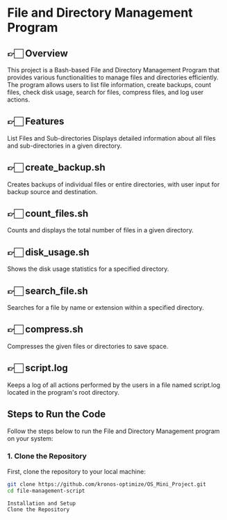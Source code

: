 # File and Directory Management Program
## 👉🏻 Overview
This project is a Bash-based File and Directory Management Program that provides various functionalities to manage files and directories efficiently. The program allows users to list file information, create backups, count files, check disk usage, search for files, compress files, and log user actions.

## 👉🏻 Features
List Files and Sub-directories
Displays detailed information about all files and sub-directories in a given directory.

## 👉🏻 create_backup.sh
Creates backups of individual files or entire directories, with user input for backup source and destination.

## 👉🏻 count_files.sh
Counts and displays the total number of files in a given directory.

## 👉🏻 disk_usage.sh
Shows the disk usage statistics for a specified directory.

## 👉🏻 search_file.sh
Searches for a file by name or extension within a specified directory.

## 👉🏻 compress.sh
Compresses the given files or directories to save space.

## 👉🏻 script.log
Keeps a log of all actions performed by the users in a file named script.log located in the program's root directory.

## Steps to Run the Code
Follow the steps below to run the File and Directory Management program on your system:

### 1. Clone the Repository
First, clone the repository to your local machine:
```bash
git clone https://github.com/kronos-optimize/OS_Mini_Project.git
cd file-management-script

Installation and Setup
Clone the Repository

